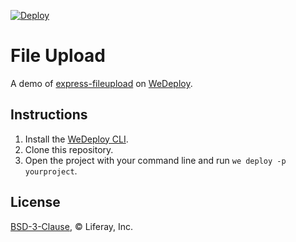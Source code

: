 [![Deploy](https://cdn.wedeploy.com/images/deploy.svg)](https://console.wedeploy.com/deploy?repo=https://github.com/wedeploy-examples/file-upload-example)

# File Upload

A demo of [express-fileupload](https://www.npmjs.com/package/express-fileupload) on [WeDeploy](https://wedeploy.com/).

## Instructions

1. Install the [WeDeploy CLI](https://wedeploy.com/docs/intro/using-the-command-line/).
2. Clone this repository.
3. Open the project with your command line and run `we deploy -p yourproject`.

## License

[BSD-3-Clause](./LICENSE.md), © Liferay, Inc.
